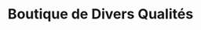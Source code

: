 ---
title: "Boutique de Divers Qualités"
url: /macenta/boutique-de-divers-qualites/
shop: Lebensmittel
---